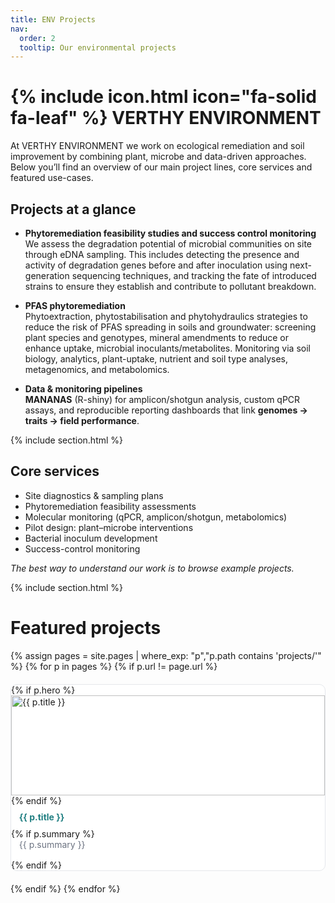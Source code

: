 ```yaml
---
title: ENV Projects
nav:
  order: 2
  tooltip: Our environmental projects
---
```


# {% include icon.html icon="fa-solid fa-leaf" %} VERTHY ENVIRONMENT

At VERTHY ENVIRONMENT we work on ecological remediation and soil improvement by combining plant, microbe and data-driven approaches.  
Below you’ll find an overview of our main project lines, core services and featured use-cases.

## Projects at a glance

- **Phytoremediation feasibility studies and success control monitoring**  
  We assess the degradation potential of microbial communities on site through eDNA sampling. This includes detecting the presence and activity of degradation genes before and after inoculation using next-generation sequencing techniques, and tracking the fate of introduced strains to ensure they establish and contribute to pollutant breakdown.

- **PFAS phytoremediation**  
  Phytoextraction, phytostabilisation and phytohydraulics strategies to reduce the risk of PFAS spreading in soils and groundwater: screening plant species and genotypes, mineral amendments to reduce or enhance uptake, microbial inoculants/metabolites. Monitoring via soil biology, analytics, plant-uptake, nutrient and soil type analyses, metagenomics, and metabolomics.

- **Data & monitoring pipelines**  
  **MANANAS** (R-shiny) for amplicon/shotgun analysis, custom qPCR assays, and reproducible reporting dashboards that link **genomes → traits → field performance**.

{% include section.html %}

## Core services

- Site diagnostics & sampling plans
- Phytoremediation feasibility assessments   
- Molecular monitoring (qPCR, amplicon/shotgun, metabolomics)  
- Pilot design: plant–microbe interventions  
- Bacterial inoculum development  
- Success-control monitoring  

*The best way to understand our work is to browse example projects.*

{% include section.html %}

# Featured projects

<div class="proj-grid">
  {% assign pages = site.pages | where_exp: "p","p.path contains 'projects/'" %}
  {% for p in pages %}
    {% if p.url != page.url %}
      <a class="proj-card" href="{{ p.url | relative_url }}">
        {% if p.hero %}<img src="{{ p.hero | relative_url }}" alt="{{ p.title }}">{% endif %}
        <div class="proj-title">{{ p.title }}</div>
        {% if p.summary %}<div class="proj-summary">{{ p.summary }}</div>{% endif %}
      </a>
    {% endif %}
  {% endfor %}
</div>

<style>
.proj-grid{display:grid;grid-template-columns:repeat(auto-fill,minmax(260px,1fr));gap:20px;margin-top:1rem}
.proj-card{text-decoration:none;border:1px solid #e5e7eb;border-radius:10px;overflow:hidden;background:#fff;transition:.2s}
.proj-card:hover{transform:translateY(-4px);box-shadow:0 10px 20px rgba(0,0,0,.08)}
.proj-card img{width:100%;height:160px;object-fit:cover}
.proj-title{font-weight:700;color:#217f82;padding:.6rem .8rem}
.proj-summary{color:#6b7280;padding:0 .8rem 1rem}
</style>
